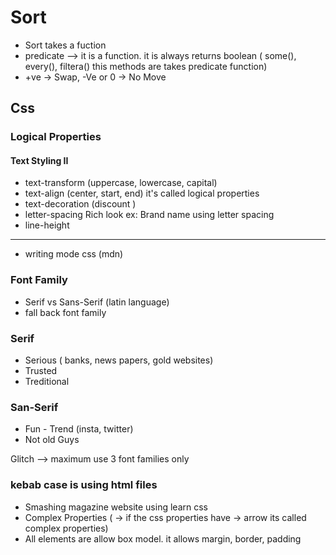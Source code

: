 # Sort 
- Sort takes a fuction 
- predicate --> it is a function. it is always returns boolean ( some(), every(), filtera() this methods are takes predicate function)
- +ve -> Swap,  -Ve or 0 -> No Move  

## Css 
### Logical Properties
#### Text Styling II
- text-transform   (uppercase, lowercase, capital)
- text-align        (center, start, end) it's called logical properties
- text-decoration       (discount )
- letter-spacing  Rich look ex: Brand name using letter spacing
- line-height
---
 - writing mode css (mdn)

### Font Family

- Serif vs Sans-Serif (latin language)
- fall back font family 
### Serif 
- Serious ( banks, news papers, gold websites)
- Trusted
- Treditional
### San-Serif
- Fun - Trend       (insta, twitter)
- Not old Guys

Glitch --> maximum use 3 font families only 

### kebab case is using html files

- Smashing magazine website using learn css 
- Complex Properties ( -> if the css properties have -> arrow its called complex properties)
- All elements are allow box model. it allows margin, border, padding
